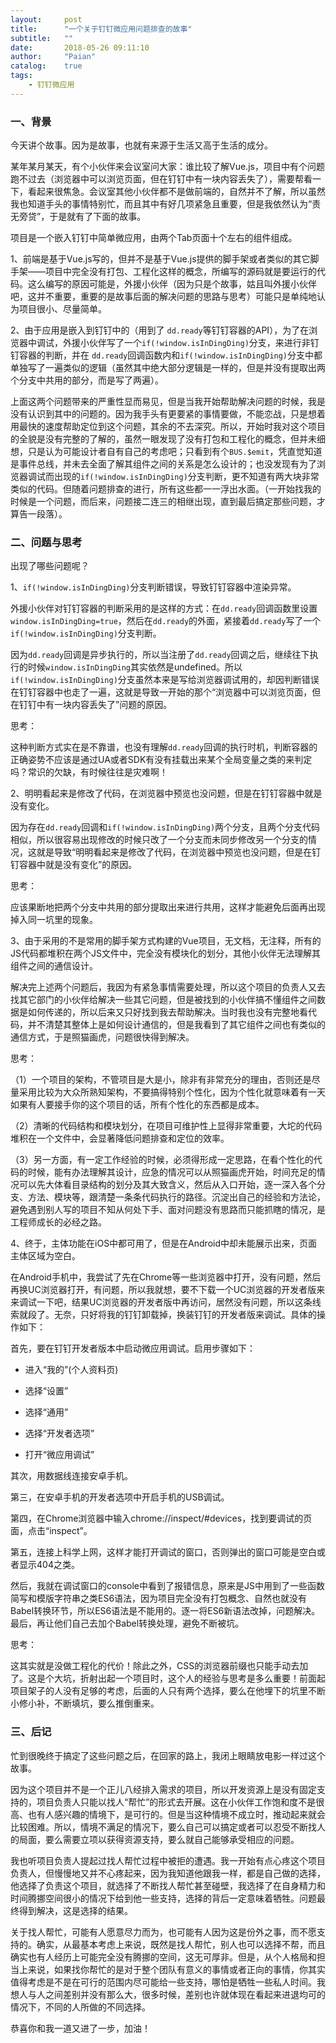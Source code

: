 ```yaml
---
layout:     post
title:      "一个关于钉钉微应用问题排查的故事"
subtitle:   ""
date:       2018-05-26 09:11:10
author:     "Paian"
catalog:    true
tags:
    - 钉钉微应用
---
```


### 一、背景

今天讲个故事。因为是故事，也就有来源于生活又高于生活的成分。

某年某月某天，有个小伙伴来会议室问大家：谁比较了解Vue.js，项目中有个问题跑不过去（浏览器中可以浏览页面，但在钉钉中有一块内容丢失了），需要帮看一下，看起来很焦急。会议室其他小伙伴都不是做前端的，自然并不了解，所以虽然我也知道手头的事情特别忙，而且其中有好几项紧急且重要，但是我依然认为“责无旁贷”，于是就有了下面的故事。

项目是一个嵌入钉钉中简单微应用，由两个Tab页面十个左右的组件组成。

1、前端是基于Vue.js写的，但并不是基于Vue.js提供的脚手架或者类似的其它脚手架——项目中完全没有打包、工程化这样的概念，所编写的源码就是要运行的代码。这么编写的原因可能是，外援小伙伴（因为只是个故事，姑且叫外援小伙伴吧，这并不重要，重要的是故事后面的解决问题的思路与思考）可能只是单纯地认为项目很小、尽量简单。

2、由于应用是嵌入到钉钉中的（用到了 `dd.ready`等钉钉容器的API），为了在浏览器中调试，外援小伙伴写了一个`if(!window.isInDingDing)`分支，来进行非钉钉容器的判断，并在 `dd.ready`回调函数内和`if(!window.isInDingDing)`分支中都单独写了一遍类似的逻辑（虽然其中绝大部分逻辑是一样的，但是并没有提取出两个分支中共用的部分，而是写了两遍）。

上面这两个问题带来的严重性显而易见，但是当我开始帮助解决问题的时候，我是没有认识到其中的问题的。因为我手头有更要紧的事情要做，不能恋战，只是想着用最快的速度帮助定位到这个问题，其余的不去深究。所以，开始时我对这个项目的全貌是没有完整的了解的，虽然一眼发现了没有打包和工程化的概念，但并未细想，只是认为可能设计者自有自己的考虑吧；只看到有个`BUS.$emit`，凭直觉知道是事件总线，并未去全面了解其组件之间的关系是怎么设计的；也没发现有为了浏览器调试而出现的`if(!window.isInDingDing)`分支判断，更不知道有两大块非常类似的代码。但随着问题排查的进行，所有这些都一一浮出水面。（一开始找我的时候是一个问题，而后来，问题接二连三的相继出现，直到最后搞定那些问题，才算告一段落）。

### 二、问题与思考

出现了哪些问题呢？

1、`if(!window.isInDingDing)`分支判断错误，导致钉钉容器中渲染异常。

外援小伙伴对钉钉容器的判断采用的是这样的方式：在`dd.ready`回调函数里设置`window.isInDingDing=true`，然后在`dd.ready`的外面，紧接着`dd.ready`写了一个`if(!window.isInDingDing)`分支判断。

因为`dd.ready`回调是异步执行的，所以当注册了`dd.ready`回调之后，继续往下执行的时候`window.isInDingDing`其实依然是undefined。所以`if(!window.isInDingDing)`分支虽然本来是写给浏览器调试用的，却因判断错误在钉钉容器中也走了一遍，这就是导致一开始的那个“浏览器中可以浏览页面，但在钉钉中有一块内容丢失了”问题的原因。

思考：

这种判断方式实在是不靠谱，也没有理解`dd.ready`回调的执行时机，判断容器的正确姿势不应该是通过UA或者SDK有没有挂载出来某个全局变量之类的来判定吗？常识的欠缺，有时候往往是灾难啊！

2、明明看起来是修改了代码，在浏览器中预览也没问题，但是在钉钉容器中就是没有变化。

因为存在`dd.ready`回调和`if(!window.isInDingDing)`两个分支，且两个分支代码相似，所以很容易出现修改的时候只改了一个分支而未同步修改另一个分支的情况，这就是导致“明明看起来是修改了代码，在浏览器中预览也没问题，但是在钉钉容器中就是没有变化”的原因。

思考：

应该果断地把两个分支中共用的部分提取出来进行共用，这样才能避免后面再出现掉入同一坑里的现象。

3、由于采用的不是常用的脚手架方式构建的Vue项目，无文档，无注释，所有的JS代码都堆积在两个JS文件中，完全没有模块化的划分，其他小伙伴无法理解其组件之间的通信设计。

解决完上述两个问题后，我因为有紧急事情需要处理，所以这个项目的负责人又去找其它部门的小伙伴给解决一些其它问题，但是被找到的小伙伴搞不懂组件之间数据是如何传递的，所以后来又只好找到我去帮助解决。当时我也没有完整地看代码，并不清楚其整体上是如何设计通信的，但是我看到了其它组件之间也有类似的通信方式，于是照猫画虎，问题很快得到解决。

思考：

（1）一个项目的架构，不管项目是大是小，除非有非常充分的理由，否则还是尽量采用比较为大众所熟知架构，不要搞得特别个性化，因为个性化就意味着有一天如果有人要接手你的这个项目的话，所有个性化的东西都是成本。

（2）清晰的代码结构和模块划分，在项目可维护性上显得非常重要，大坨的代码堆积在一个文件中，会显著降低问题排查和定位的效率。

（3）另一方面，有一定工作经验的时候，必须得形成一定思路，在看个性化的代码的时候，能有办法理解其设计，应急的情况可以从照猫画虎开始，时间充足的情况可以先大体看目录结构的划分及其大致含义，然后从入口开始，逐一深入各个分支、方法、模块等，跟清楚一条条代码执行的路径。沉淀出自己的经验和方法论，避免遇到别人写的项目不知从何处下手、面对问题没有思路而只能抓瞎的情况，是工程师成长的必经之路。

4、终于，主体功能在iOS中都可用了，但是在Android中却未能展示出来，页面主体区域为空白。

在Android手机中，我尝试了先在Chrome等一些浏览器中打开，没有问题，然后再换UC浏览器打开，有问题，所以我就想，要不下载一个UC浏览器的开发者版来来调试一下吧，结果UC浏览器的开发者版中再访问，居然没有问题，所以这条线索就段了。无奈，只好将我的钉钉卸载掉，换装钉钉的开发者版来调试。具体的操作如下：

首先，要在钉钉开发者版本中启动微应用调试。启用步骤如下：

- 进入“我的”(个人资料页)

- 选择“设置”

- 选择“通用”

- 选择“开发者选项”

- 打开“微应用调试”

其次，用数据线连接安卓手机。

第三，在安卓手机的开发者选项中开启手机的USB调试。

第四，在Chrome浏览器中输入chrome://inspect/#devices，找到要调试的页面，点击“inspect”。

第五，连接上科学上网，这样才能打开调试的窗口，否则弹出的窗口可能是空白或者显示404之类。

然后，我就在调试窗口的console中看到了报错信息，原来是JS中用到了一些函数简写和模版字符串之类ES6语法，因为项目完全没有打包概念、自然也就没有Babel转换环节，所以ES6语法是不能用的。逐一将ES6新语法改掉，问题解决。最后，再让他们自己去加个Babel转换处理，避免不断被坑。

思考：

这其实就是没做工程化的代价！除此之外，CSS的浏览器前缀也只能手动去加了。这是个大坑，折射出起一个项目时，这个人的经验与思考是多么重要！前面起项目架子的人没有足够的考虑，后面的人只有两个选择，要么在他埋下的坑里不断小修小补，不断填坑，要么推倒重来。

### 三、后记

忙到很晚终于搞定了这些问题之后，在回家的路上，我闭上眼睛放电影一样过这个故事。

因为这个项目并不是一个正儿八经排入需求的项目，所以开发资源上是没有固定支持的，项目负责人只能以找人“帮忙”的形式去开展。这在小伙伴工作饱和度不是很高、也有人感兴趣的情境下，是可行的。但是当这种情境不成立时，推动起来就会比较困难。所以，情境不满足的情况下，要么自己可以搞定或者可以忍受不断找人的局面，要么需要立项以获得资源支持，要么就自己能够承受相应的问题。

我也听项目负责人提起过找人帮忙过程中被拒的遭遇。我一开始有点心疼这个项目负责人，但慢慢地又并不心疼起来，因为我知道他跟我一样，都是自己做的选择，他选择了负责这个项目，就选择了不断找人帮忙甚至碰壁，我选择了在自身精力和时间腾挪空间很小的情况下给到他一些支持，选择的背后一定意味着牺牲。问题最终得到解决，这是选择的结果。

关于找人帮忙，可能有人愿意尽力而为，也可能有人因为这是份外之事，而不愿支持的。确实，从最基本考虑上来说，既然是找人帮忙，别人也可以选择不帮，而且确实也有人经历上可能完全没有腾挪的空间，这无可厚非。但是，从个人格局和担当上来说，如果找你帮忙的是对于整个团队有意义的事情或者正向的事情，你其实值得考虑是不是在可行的范围内尽可能给一些支持，哪怕是牺牲一些私人时间。我想人与人之间差别并没有那么大，很多时候，差别也许就体现在看起来进退均可的情况下，不同的人所做的不同选择。

恭喜你和我一道又进了一步，加油！

